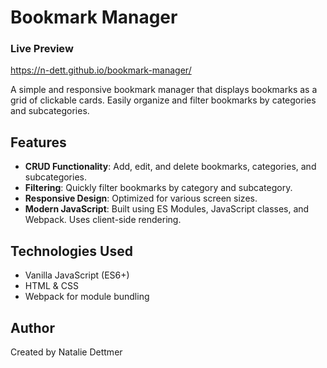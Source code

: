 # Bookmark Manager

### Live Preview
https://n-dett.github.io/bookmark-manager/

A simple and responsive bookmark manager that displays bookmarks as a grid of clickable cards. Easily organize and filter bookmarks by categories and subcategories.

## Features

- **CRUD Functionality**: Add, edit, and delete bookmarks, categories, and subcategories.
- **Filtering**: Quickly filter bookmarks by category and subcategory.
- **Responsive Design**: Optimized for various screen sizes.
- **Modern JavaScript**: Built using ES Modules, JavaScript classes, and Webpack. Uses client-side rendering.

## Technologies Used

- Vanilla JavaScript (ES6+)
- HTML & CSS
- Webpack for module bundling

## Author

Created by Natalie Dettmer

